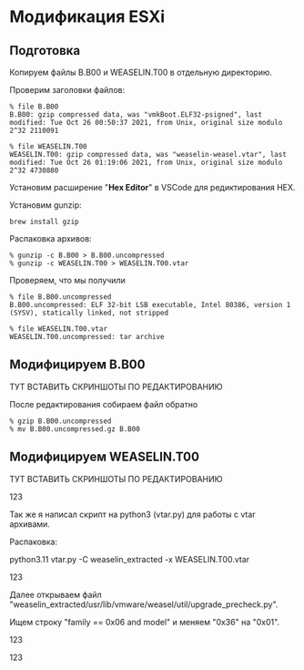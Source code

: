 # Модификация ESXi

## Подготовка

Копируем файлы B.B00 и WEASELIN.T00 в отдельную директорию.

Проверим заголовки файлов:

```
% file B.B00
B.B00: gzip compressed data, was "vmkBoot.ELF32-psigned", last modified: Tue Oct 26 00:50:37 2021, from Unix, original size modulo 2^32 2110091

% file WEASELIN.T00
WEASELIN.T00: gzip compressed data, was "weaselin-weasel.vtar", last modified: Tue Oct 26 01:19:06 2021, from Unix, original size modulo 2^32 4730880
```

Установим расширение "**Hex Editor**" в VSCode для редиктирования HEX.

Установим gunzip:

```
brew install gzip
```

Распаковка архивов:

```
% gunzip -c B.B00 > B.B00.uncompressed
% gunzip -c WEASELIN.T00 > WEASELIN.T00.vtar
```

Проверяем, что мы получили

```
% file B.B00.uncompressed
B.B00.uncompressed: ELF 32-bit LSB executable, Intel 80386, version 1 (SYSV), statically linked, not stripped

% file WEASELIN.T00.vtar
WEASELIN.T00.uncompressed: tar archive
```

## Модифицируем B.B00

ТУТ ВСТАВИТЬ СКРИНШОТЫ ПО РЕДАКТИРОВАНИЮ

После редактирования собираем файл обратно

```
% gzip B.B00.uncompressed
% mv B.B00.uncompressed.gz B.B00
```

## Модифицируем WEASELIN.T00

ТУТ ВСТАВИТЬ СКРИНШОТЫ ПО РЕДАКТИРОВАНИЮ

123

Так же я написал скрипт на python3 (vtar.py) для работы с vtar архивами.

Распаковка:

python3.11 vtar.py -C weaselin_extracted -x WEASELIN.T00.vtar

123

Далее открываем файл "weaselin_extracted/usr/lib/vmware/weasel/util/upgrade_precheck.py".

Ищем строку "family == 0x06 and model" и меняем "0x36" на "0x01".

123

123
